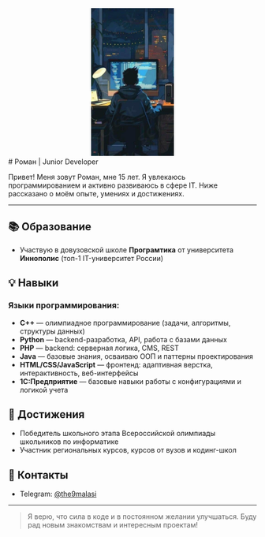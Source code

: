 <div align="center">
    <img height="300" src="assets/photo.jpg" alt="Эстетика программирования"/>
</div>
# Роман | Junior Developer

Привет! Меня зовут Роман, мне 15 лет. Я увлекаюсь программированием и активно развиваюсь в сфере IT. Ниже рассказано о моём опыте, умениях и достижениях.

---

## 📚 Образование

* Участвую в довузовской школе **Програмтика** от университета **Иннополис** (топ-1 IT-университет России)

## 💡 Навыки

### Языки программирования:

* **C++** — олимпиадное программирование (задачи, алгоритмы, структуры данных)
* **Python** — backend-разработка, API, работа с базами данных
* **PHP** — backend: серверная логика, CMS, REST
* **Java** — базовые знания, осваиваю ООП и паттерны проектирования
* **HTML/CSS/JavaScript** — фронтенд: адаптивная верстка, интерактивность, веб-интерфейсы
* **1С:Предприятие** — базовые навыки работы с конфигурациями и логикой учета

## 🌟 Достижения

* Победитель школьного этапа Всероссийской олимпиады школьников по информатике
* Участник региональных курсов, курсов от вузов и кодинг-школ

## 📢 Контакты

* Telegram: [@the9malasi](https://t.me/the9malasi)

---

> Я верю, что сила в коде и в постоянном желании улучшаться. Буду рад новым знакомствам и интересным проектам!

